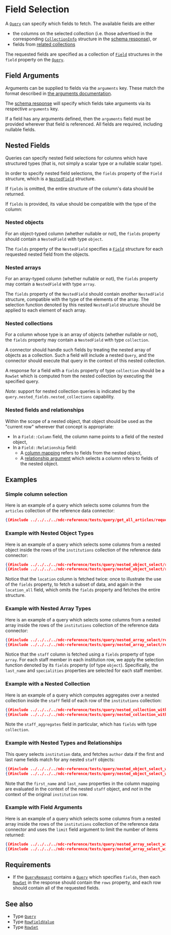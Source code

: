 # Field Selection

A [`Query`](../../reference/types.md#query) can specify which fields to fetch. The available fields are either

- the columns on the selected collection (i.e. those advertised in the corresponding [`CollectionInfo`](../../reference/types.md#collectioninfo) structure in the [schema response](../schema/collections.md)), or
- fields from [related collections](./relationships.md)

The requested fields are specified as a collection of [`Field`](../../reference/types.md#field) structures in the `field` property on the [`Query`](../../reference/types.md#query).

## Field Arguments

Arguments can be supplied to fields via the `arguments` key. These match the format described in [the arguments documentation](../arguments.md).

The [schema response](../schema/object-types.md) will specify which fields take arguments via its respective `arguments` key.

If a field has any arguments defined, then the `arguments` field must be provided wherever that field is referenced. All fields are required, including nullable fields.

## Nested Fields

Queries can specify nested field selections for columns which have structured types (that is, not simply a scalar type or a nullable scalar type).

In order to specify nested field selections, the `fields` property of the `Field` structure, which is a [`NestedField`](../../reference/types.md#nestedfield) structure.

If `fields` is omitted, the entire structure of the column's data should be returned.  

If `fields` is provided, its value should be compatible with the type of the column:

### Nested objects

For an object-typed column (whether nullable or not), the `fields` property should contain a `NestedField` with type `object`. 

The `fields` property of the `NestedField` specifies a [`Field`](../../reference/types.md#field) structure for each requested nested field from the objects.

### Nested arrays

For an array-typed column (whether nullable or not), the `fields` property may contain a `NestedField` with type `array`. 

The `fields` property of the `NestedField` should contain _another_ `NestedField` structure, compatible with the type of the elements of the array. The selection function denoted by this nested `NestedField` structure should be applied to each element of each array.

### Nested collections

For a column whose type is an array of objects (whether nullable or not), the `fields` property may contain a `NestedField` with type `collection`.

A connector should handle such fields by treating the nested array of objects as a collection. Such a field will include a nested `Query`, and the connector should execute that query in the context of this nested collection.

A response for a field with a `fields` property of type `collection` should be a `RowSet` which is computed from the nested collection by executing the specified query.

_Note_: support for nested collection queries is indicated by the `query.nested_fields.nested_collections` capability.

### Nested fields and relationships

Within the scope of a nested object, that object should be used as the "current row" wherever that concept is appropriate:

- In a `Field::Column` field, the column name points to a field of the nested object,
- In a `Field::Relationship` field:
  - A [column mapping](./relationships.md#column-mappings) refers to fields from the nested object,
  - A [relationship argument](./arguments.md#relationships) which selects a column refers to fields of the nested object.
  
## Examples

### Simple column selection

Here is an example of a query which selects some columns from the `articles` collection of the reference data connector:

```json
{{#include ../../../../ndc-reference/tests/query/get_all_articles/request.json}}
```

### Example with Nested Object Types

Here is an example of a query which selects some columns from a nested object inside the rows of the `institutions` collection of the reference data connector:

```json
{{#include ../../../../ndc-reference/tests/query/nested_object_select/request.json:1}}
{{#include ../../../../ndc-reference/tests/query/nested_object_select/request.json:3:}}
```

Notice that the `location` column is fetched twice: once to illustrate the use of the `fields` property, to fetch a subset of data, and again in the `location_all` field, which omits the `fields` property and fetches the entire structure.

### Example with Nested Array Types

Here is an example of a query which selects some columns from a nested array inside the rows of the `institutions` collection of the reference data connector:

```json
{{#include ../../../../ndc-reference/tests/query/nested_array_select/request.json:1}}
{{#include ../../../../ndc-reference/tests/query/nested_array_select/request.json:3:}}
```

Notice that the `staff` column is fetched using a `fields` property of type `array`. For each staff member in each institution row, we apply the selection function denoted by its `fields` property (of type `object`). Specifically, the `last_name` and `specialities` properties are selected for each staff member.

### Example with a Nested Collection

Here is an example of a query which computes aggregates over a nested collection inside the `staff` field of each row of the `institutions` collection:

```json
{{#include ../../../../ndc-reference/tests/query/nested_collection_with_aggregates/request.json:1}}
{{#include ../../../../ndc-reference/tests/query/nested_collection_with_aggregates/request.json:3:}}
```

Note the `staff_aggregates` field in particular, which has `fields` with type `collection`.

### Example with Nested Types and Relationships

This query selects `institution` data, and fetches `author` data if the first and last name fields match for any nested `staff` objects:


```json
{{#include ../../../../ndc-reference/tests/query/nested_object_select_with_relationship/request.json:1}}
{{#include ../../../../ndc-reference/tests/query/nested_object_select_with_relationship/request.json:3:}}
```

Note that the `first_name` and `last_name` properties in the column mapping are evaluated in the context of the nested `staff` object, and _not_ in the context of the original `institution` row.

### Example with Field Arguments

Here is an example of a query which selects some columns from a nested array inside the rows of the `institutions` collection of the reference data connector and uses the `limit` field argument to limit the number of items returned:

```json
{{#include ../../../../ndc-reference/tests/query/nested_array_select_with_limit/request.json:1}}
{{#include ../../../../ndc-reference/tests/query/nested_array_select_with_limit/request.json:3:}}
```

## Requirements

- If the [`QueryRequest`](../../reference/types.md#queryrequest) contains a [`Query`](../../reference/types.md#query) which specifies `fields`, then each [`RowSet`](../../reference/types.md#rowset) in the response should contain the `rows` property, and each row should contain all of the requested fields.

## See also

- Type [`Query`](../../reference/types.md#query)
- Type [`RowFieldValue`](../../reference/types.md#rowfieldvalue)
- Type [`RowSet`](../../reference/types.md#rowset)

